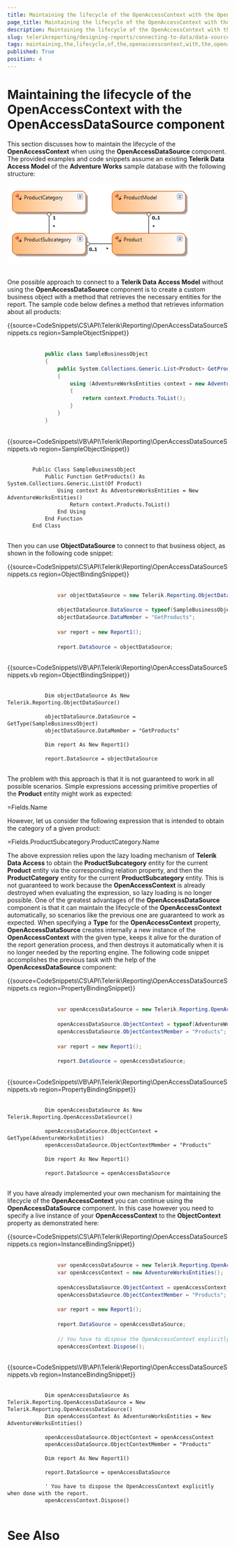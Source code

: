 ```yaml
---
title: Maintaining the lifecycle of the OpenAccessContext with the OpenAccessDataSource component
page_title: Maintaining the lifecycle of the OpenAccessContext with the OpenAccessDataSource component | for Telerik Reporting Documentation
description: Maintaining the lifecycle of the OpenAccessContext with the OpenAccessDataSource component
slug: telerikreporting/designing-reports/connecting-to-data/data-source-components/openaccessdatasource-component/maintaining-the-lifecycle-of-the-openaccesscontext-with-the-openaccessdatasource-component
tags: maintaining,the,lifecycle,of,the,openaccesscontext,with,the,openaccessdatasource,component
published: True
position: 4
---
```


# Maintaining the lifecycle of the OpenAccessContext with the OpenAccessDataSource component



This section discusses how to maintain the lifecycle of the __OpenAccessContext__  when using the      	__OpenAccessDataSource__  component. The provided examples and code snippets assume an existing __Telerik Data Access Model__       	of the __Adventure Works__  sample database with the following structure:

  

  ![](images/DataSources/OpenAccessDataSourceAdventureWorksEntityModel.png)

## 

One possible approach to connect to a __Telerik Data Access Model__  without using the __OpenAccessDataSource__  component        	is to create a custom business object with a method that retrieves the necessary entities for the report.        	The sample code below defines a method that retrieves information about all products:       	

{{source=CodeSnippets\CS\API\Telerik\Reporting\OpenAccessDataSourceSnippets.cs region=SampleObjectSnippet}}
````C#
	
	        public class SampleBusinessObject
	        {
	            public System.Collections.Generic.List<Product> GetProducts()
	            {
	                using (AdventureWorksEntities context = new AdventureWorksEntities())
	                {
	                    return context.Products.ToList();
	                }
	            }
	        }
	
````
{{source=CodeSnippets\VB\API\Telerik\Reporting\OpenAccessDataSourceSnippets.vb region=SampleObjectSnippet}}
````VB
	
	    Public Class SampleBusinessObject
	        Public Function GetProducts() As System.Collections.Generic.List(Of Product)
	            Using context As AdventureWorksEntities = New AdventureWorksEntities()
	                Return context.Products.ToList()
	            End Using
	        End Function
	    End Class
	
````



Then you can use __ObjectDataSource__  to connect to that business object, as shown in the following code snippet:       	

{{source=CodeSnippets\CS\API\Telerik\Reporting\OpenAccessDataSourceSnippets.cs region=ObjectBindingSnippet}}
````C#
	
	            var objectDataSource = new Telerik.Reporting.ObjectDataSource();
	
	            objectDataSource.DataSource = typeof(SampleBusinessObject);
	            objectDataSource.DataMember = "GetProducts";
	
	            var report = new Report1();
	
	            report.DataSource = objectDataSource;
	
````
{{source=CodeSnippets\VB\API\Telerik\Reporting\OpenAccessDataSourceSnippets.vb region=ObjectBindingSnippet}}
````VB
	
	        Dim objectDataSource As New Telerik.Reporting.ObjectDataSource()
	
	        objectDataSource.DataSource = GetType(SampleBusinessObject)
	        objectDataSource.DataMember = "GetProducts"
	
	        Dim report As New Report1()
	
	        report.DataSource = objectDataSource
	
````



The problem with this approach is that it is not guaranteed to work in all possible scenarios. Simple expressions        	accessing primitive properties of the __Product__  entity might work as expected:       	

=Fields.Name

However, let us consider the following expression that is intended to obtain the category of a given product:

=Fields.ProductSubcategory.ProductCategory.Name

The above expression relies upon the lazy loading mechanism of __Telerik Data Access__  to        	obtain the __ProductSubcategory__  entity for the current __Product__  entity via the corresponding relation property,        	and then the __ProductCategory__  entity for the current __ProductSubcategory__  entity. This is not guaranteed to work        	because the __OpenAccessContext__  is already destroyed when evaluating the expression, so lazy loading is no longer        	possible. One of the greatest advantages of the __OpenAccessDataSource__  component is that it can maintain the        	lifecycle of the __OpenAccessContext__  automatically, so scenarios like the previous one are guaranteed to work as        	expected. When specifying a __Type__  for the __OpenAccessContext__  property, __OpenAccessDataSource__  creates internally a new        	instance of the __OpenAccessContext__  with the given type, keeps it alive for the duration of the report generation        	process, and then destroys it automatically when it is no longer needed by the reporting engine. The following        	code snippet accomplishes the previous task with the help of the __OpenAccessDataSource__  component:       	

{{source=CodeSnippets\CS\API\Telerik\Reporting\OpenAccessDataSourceSnippets.cs region=PropertyBindingSnippet}}
````C#
	
	            var openAccessDataSource = new Telerik.Reporting.OpenAccessDataSource();
	
	            openAccessDataSource.ObjectContext = typeof(AdventureWorksEntities);
	            openAccessDataSource.ObjectContextMember = "Products";
	
	            var report = new Report1();
	
	            report.DataSource = openAccessDataSource;
	
````
{{source=CodeSnippets\VB\API\Telerik\Reporting\OpenAccessDataSourceSnippets.vb region=PropertyBindingSnippet}}
````VB
	
	        Dim openAccessDataSource As New Telerik.Reporting.OpenAccessDataSource()
	
	        openAccessDataSource.ObjectContext = GetType(AdventureWorksEntities)
	        openAccessDataSource.ObjectContextMember = "Products"
	
	        Dim report As New Report1()
	
	        report.DataSource = openAccessDataSource
	
````



If you have already implemented your own mechanism for maintaining the lifecycle of the __OpenAccessContext__         	you can continue using the __OpenAccessDataSource__  component. In this case however you need to specify a live instance        	of your __OpenAccessContext__  to the __ObjectContext__  property as demonstrated here:     	

{{source=CodeSnippets\CS\API\Telerik\Reporting\OpenAccessDataSourceSnippets.cs region=InstanceBindingSnippet}}
````C#
	
	            var openAccessDataSource = new Telerik.Reporting.OpenAccessDataSource();
	            var openAccessContext = new AdventureWorksEntities();
	
	            openAccessDataSource.ObjectContext = openAccessContext;
	            openAccessDataSource.ObjectContextMember = "Products";
	
	            var report = new Report1();
	
	            report.DataSource = openAccessDataSource;
	
	            // You have to dispose the OpenAccessContext explicitly when done with the report.
	            openAccessContext.Dispose();
	
````
{{source=CodeSnippets\VB\API\Telerik\Reporting\OpenAccessDataSourceSnippets.vb region=InstanceBindingSnippet}}
````VB
	
	        Dim openAccessDataSource As Telerik.Reporting.OpenAccessDataSource = New Telerik.Reporting.OpenAccessDataSource()
	        Dim openAccessContext As AdventureWorksEntities = New AdventureWorksEntities()
	
	        openAccessDataSource.ObjectContext = openAccessContext
	        openAccessDataSource.ObjectContextMember = "Products"
	
	        Dim report As New Report1()
	
	        report.DataSource = openAccessDataSource
	
	        ' You have to dispose the OpenAccessContext explicitly when done with the report.
	        openAccessContext.Dispose()
	
````



# See Also

